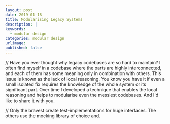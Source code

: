 ```yaml
---
layout: post
date: 2019-01-18
title: Modularising Legacy Systems
description: |
keywords:
  - modular design
categories: modular design
urlimage: 
published: false
---
```


// Have you ever thought why legacy codebases are so hard to maintain?
I often find myself in a codebase where the parts are highly interconnected, and each of them has some meaning only in combination with others. This issue is known as the lack of local reasoning. You know you have it if even a small isolated fix requires the knowledge of the whole system or its significant part. Over time I developed a technique that enables the local reasoning and helps to modularise even the messiest codebases. And I'd like to share it with you.


// Only the bravest create test-implementations for huge interfaces. The others use the mocking library of choice and.

<!--more-->
